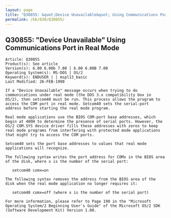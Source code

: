 ```yaml
---
layout: page
title: "Q30855: &quot;Device Unavailable&quot; Using Communications Port in Real Mode"
permalink: /kb/030/Q30855/
---
```


## Q30855: &quot;Device Unavailable&quot; Using Communications Port in Real Mode

	Article: Q30855
	Product(s): See article
	Version(s): 6.00 6.00b 7.00 | 6.00 6.00B 7.00
	Operating System(s): MS-DOS | OS/2
	Keyword(s): ENDUSER | | mspl13_basic
	Last Modified: 26-FEB-1990
	
	If a "Device Unavailable" message occurs when trying to do
	communications under real mode (the DOS 3.x compatibility box in
	OS/2), then setcom40 must be run. This process allows the program to
	access the COM port in real mode. Setcom40 sets the serial-port
	address before starting the real mode program.
	
	Real mode applications use the BIOS COM-port base addresses, which
	begin at 400H to determine the presence of serial ports. However, the
	OS/2 COM.SYS device driver fills these addresses with zeros to keep
	real mode programs from interfering with protected mode applications
	that might try to access the COM ports.
	
	Setcom40 sets the port base addresses to values that real mode
	applications will recognize.
	
	The following syntax writes the port address for COMx in the BIOS area
	of the disk, where x is the number of the serial port:
	
	   setcom40 comx=on
	
	The following syntax removes the address from the BIOS area of the
	disk when the real mode application no longer requires it:
	
	   setcom40 comx=off (where x is the number of the serial port)
	
	For more information, please refer to Page 190 in the "Microsoft
	Operating System/2 Beginning User's Guide" of the Microsoft OS/2 SDK
	(Software Development Kit) Version 1.00.
